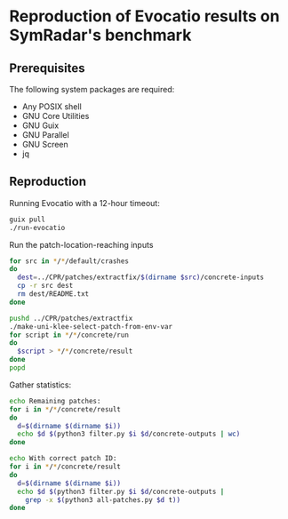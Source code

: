 # Reproduction of Evocatio results on SymRadar's benchmark

## Prerequisites

The following system packages are required:

- Any POSIX shell
- GNU Core Utilities
- GNU Guix
- GNU Parallel
- GNU Screen
- jq

## Reproduction

Running Evocatio with a 12-hour timeout:

```sh
guix pull
./run-evocatio
```

Run the patch-location-reaching inputs

```sh
for src in */*/default/crashes
do
  dest=../CPR/patches/extractfix/$(dirname $src)/concrete-inputs
  cp -r src dest
  rm dest/README.txt
done

pushd ../CPR/patches/extractfix
./make-uni-klee-select-patch-from-env-var
for script in */*/concrete/run
do
  $script > */*/concrete/result
done
popd
```

Gather statistics:

```sh
echo Remaining patches:
for i in */*/concrete/result
do
  d=$(dirname $(dirname $i))
  echo $d $(python3 filter.py $i $d/concrete-outputs | wc)
done

echo With correct patch ID:
for i in */*/concrete/result
do
  d=$(dirname $(dirname $i))
  echo $d $(python3 filter.py $i $d/concrete-outputs |
    grep -x $(python3 all-patches.py $d t))
done
```
